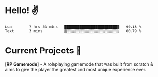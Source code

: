 # Hello! ✌️

<!--START_SECTION:waka-->
```text
Lua        7 hrs 53 mins   ████████████████████████▓   99.18 % 
Text       3 mins          ▒░░░░░░░░░░░░░░░░░░░░░░░░   00.79 % 
```
<!--END_SECTION:waka-->

# Current Projects 🎨
[**RP Gamemode**] - A roleplaying gamemode that was built from scratch & aims to give the player the greatest and most unique experience ever.
